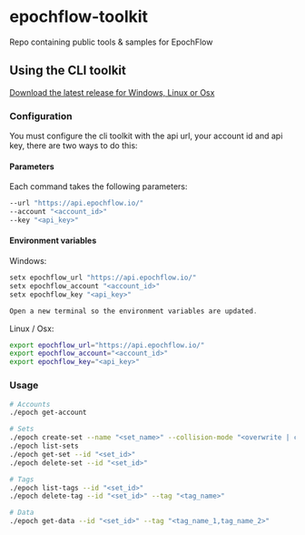 # epochflow-toolkit

Repo containing public tools &amp; samples for EpochFlow

## Using the CLI toolkit

[Download the latest release for Windows, Linux or Osx](https://github.com/Timmoth/epochflow-toolkit/releases)

### Configuration

You must configure the cli toolkit with the api url, your account id and api key, there are two ways to do this:

#### Parameters

Each command takes the following parameters:

```bash
--url "https://api.epochflow.io/"
--account "<account_id>"
--key "<api_key>"
```

#### Environment variables

Windows:

```powershell
setx epochflow_url "https://api.epochflow.io/"
setx epochflow_account "<account_id>"
setx epochflow_key "<api_key>"

Open a new terminal so the environment variables are updated.
```

Linux / Osx:

```bash
export epochflow_url="https://api.epochflow.io/"
export epochflow_account="<account_id>"
export epochflow_key="<api_key>"
```

### Usage

```bash
# Accounts
./epoch get-account

# Sets
./epoch create-set --name "<set_name>" --collision-mode "<overwrite | combine>"
./epoch list-sets
./epoch get-set --id "<set_id>"
./epoch delete-set --id "<set_id>"

# Tags
./epoch list-tags --id "<set_id>"
./epoch delete-tag --id "<set_id>" --tag "<tag_name>"

# Data
./epoch get-data --id "<set_id>" --tag "<tag_name_1,tag_name_2>"
```
